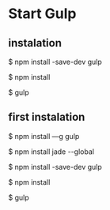 # Start Gulp

instalation
-----------

$ npm install -save-dev gulp

$ npm install

$ gulp


first instalation
-----------

$ npm install —g gulp

$ npm install jade --global

$ npm install -save-dev gulp

$ npm install

$ gulp
  
